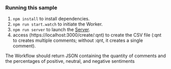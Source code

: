 ### Running this sample

1. `npm install` to install dependencies.
1. `npm run start.watch` to initiate the Worker.
1. `npm run server` to launch the [Server](https://localhost:3000).
1. access (https://localhost:3000/create/:qnt) to create the CSV file (:qnt to creates multiple comments; without :qnt, it creates a single comment).

The Workflow should return JSON containing the quantity of comments and the percentages of positive, neutral, and negative sentiments
